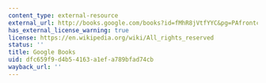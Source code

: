 ```yaml
---
content_type: external-resource
external_url: http://books.google.com/books?id=fMhR8jVtfYYC&pg=PAfrontcover#v=onepage
has_external_license_warning: true
license: https://en.wikipedia.org/wiki/All_rights_reserved
status: ''
title: Google Books
uid: dfc659f9-d4b5-4163-a1ef-a789bfad74cb
wayback_url: ''
---
```

